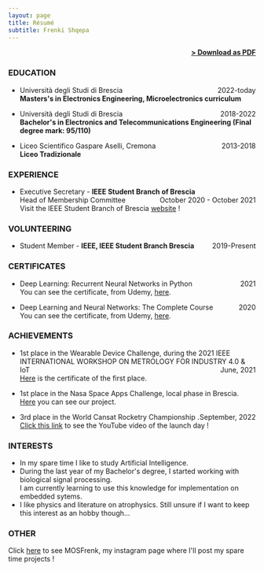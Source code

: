 ```yaml
---
layout: page
title: Résumé
subtitle: Frenki Shqepa
---
```


<span style="float: right; "><a href="{{ '/assets/resume.pdf' | prepend: site.baseurl }}"><strong>> Download as PDF</strong></a> </span>
<br>


### EDUCATION

- Università degli Studi di Brescia <span style="float: right; ">2022-today</span>  
**Masters's in Electronics Engineering, Microelectronics curriculum**  

- Università degli Studi di Brescia <span style="float: right; ">2018-2022</span>  
**Bachelor's in Electronics and Telecommunications Engineering (Final degree mark: 95/110)**  

- Liceo Scientifico Gaspare Aselli, Cremona <span style="float: right; ">2013-2018</span>  
**Liceo Tradizionale**   


### EXPERIENCE

- Executive Secretary - **IEEE Student Branch of Brescia** <span style="float: right; ">October 2020 - October 2021</span>  
Head of Membership Committee
<br/>Visit the IEEE Student Branch of Brescia [website](https://ieeesb.unibs.it) !


### VOLUNTEERING

- Student Member - **IEEE, IEEE Student Branch Brescia** <span style="float: right; ">2019-Present</span>  


### CERTIFICATES

- Deep Learning: Recurrent Neural Networks in Python <span style="float: right; ">2021</span>  
You can see the certificate, from Udemy, [here](https://www.udemy.com/certificate/UC-49f4ac0a-739d-4973-b242-5ef12b251a89/).

- Deep Learning and Neural Networks: The Complete Course <span style="float: right; ">2020</span>  
You can see the certificate, from Udemy, [here](https://www.udemy.com/certificate/UC-848c445e-0a92-4482-b444-515d120f8205/).


### ACHIEVEMENTS

- 1st place in the Wearable Device Challenge, during the 2021 IEEE INTERNATIONAL WORKSHOP ON METROLOGY FOR INDUSTRY 4.0 & IoT <span style="float: right; ">June, 2021</span>  
[Here](https://drive.google.com/file/d/1QnfsOkYyCZfwIgRZQGb566gBPrOZJ34J/view) is the certificate of the first place.

- 1st place in the Nasa Space Apps Challenge, local phase in Brescia. 
[Here](https://drive.google.com/drive/folders/1EL8coh3n1aVOn3My_ZGnoqM9zsdFn46T?usp=sharing) you can see our project.

- 3rd place in the World Cansat Rocketry Championship <span style="float: right; ">September, 2022</span>.
[Click this link](https://www.youtube.com/watch?v=HzFJGEE6IlI) to see the YouTube video of the launch day !

### INTERESTS

- In my spare time I like to study Artificial Intelligence.
- During the last year of my Bachelor's degree, I started working with biological signal processing. 
<br/>I am currently learning to use this knowledge for implementation on embedded sytems.
- I like physics and literature on atrophysics. Still unsure if I want to keep this interest as an hobby though...

### OTHER
Click [here](https://instagram.com/mosfrenk?igshid=YmMyMTA2M2Y=) to see MOSFrenk, my instagram page where I'll post my spare time projects !

